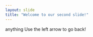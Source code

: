 ```yaml
---
layout: slide
title: "Welcome to our second slide!"
---
```

anything
Use the left arrow to go back!
